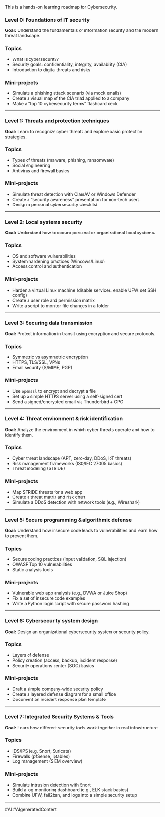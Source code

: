 This is a hands-on learning roadmap for Cybersecurity.

### Level 0: Foundations of IT security

**Goal:** Understand the fundamentals of information security and the modern threat landscape.

### Topics

- What is cybersecurity?
- Security goals: confidentiality, integrity, availability (CIA)
- Introduction to digital threats and risks

### Mini-projects

- Simulate a phishing attack scenario (via mock emails)
- Create a visual map of the CIA triad applied to a company
- Make a “top 10 cybersecurity terms” flashcard deck

---

### Level 1: Threats and protection techniques

**Goal:** Learn to recognize cyber threats and explore basic protection strategies.

### Topics

- Types of threats (malware, phishing, ransomware)
- Social engineering
- Antivirus and firewall basics

### Mini-projects

- Simulate threat detection with ClamAV or Windows Defender
- Create a “security awareness” presentation for non-tech users
- Design a personal cybersecurity checklist

---

### Level 2: Local systems security

**Goal:** Understand how to secure personal or organizational local systems.

### Topics

- OS and software vulnerabilities
- System hardening practices (Windows/Linux)
- Access control and authentication

### Mini-projects

- Harden a virtual Linux machine (disable services, enable UFW, set SSH config)
- Create a user role and permission matrix
- Write a script to monitor file changes in a folder

---

### Level 3: Securing data transmission

**Goal:** Protect information in transit using encryption and secure protocols.

### Topics

- Symmetric vs asymmetric encryption
- HTTPS, TLS/SSL, VPNs
- Email security (S/MIME, PGP)

### Mini-projects

- Use `openssl` to encrypt and decrypt a file
- Set up a simple HTTPS server using a self-signed cert
- Send a signed/encrypted email via Thunderbird + GPG

---

### Level 4: Threat environment & risk identification

**Goal:** Analyze the environment in which cyber threats operate and how to identify them.

### Topics

- Cyber threat landscape (APT, zero-day, DDoS, IoT threats)
- Risk management frameworks (ISO/IEC 27005 basics)
- Threat modeling (STRIDE)

### Mini-projects

- Map STRIDE threats for a web app
- Create a threat matrix and risk chart
- Simulate a DDoS detection with network tools (e.g., Wireshark)

---

### Level 5: Secure programming & algorithmic defense

**Goal:** Understand how insecure code leads to vulnerabilities and learn how to prevent them.

### Topics

- Secure coding practices (input validation, SQL injection)
- OWASP Top 10 vulnerabilities
- Static analysis tools

### Mini-projects

- Vulnerable web app analysis (e.g., DVWA or Juice Shop)
- Fix a set of insecure code examples
- Write a Python login script with secure password hashing

---

### Level 6: Cybersecurity system design

**Goal:** Design an organizational cybersecurity system or security policy.

### Topics

- Layers of defense
- Policy creation (access, backup, incident response)
- Security operations center (SOC) basics

### Mini-projects

- Draft a simple company-wide security policy
- Create a layered defense diagram for a small office
- Document an incident response plan template

---

### Level 7: Integrated Security Systems & Tools

**Goal:** Learn how different security tools work together in real infrastructure.

### Topics

- IDS/IPS (e.g. Snort, Suricata)
- Firewalls (pfSense, iptables)
- Log management (SIEM overview)

### Mini-projects

- Simulate intrusion detection with Snort
- Build a log monitoring dashboard (e.g., ELK stack basics)
- Combine UFW, fail2ban, and logs into a simple security setup

---

#AI #AIgeneratedContent
